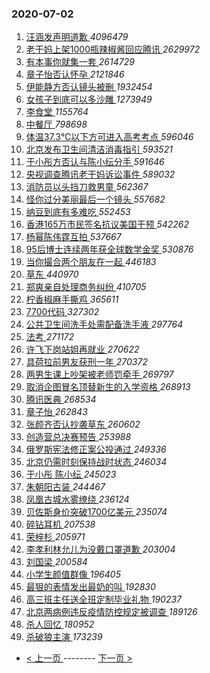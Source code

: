 ### 2020-07-02 
1. [ 汪涵发声明道歉 ](https://s.weibo.com/weibo?q=%23%E6%B1%AA%E6%B6%B5%E5%8F%91%E5%A3%B0%E6%98%8E%E9%81%93%E6%AD%89%23&Refer=top) *4096479*
1. [ 老干妈上架1000瓶辣椒酱回应腾讯 ](https://s.weibo.com/weibo?q=%23%E8%80%81%E5%B9%B2%E5%A6%88%E4%B8%8A%E6%9E%B61000%E7%93%B6%E8%BE%A3%E6%A4%92%E9%85%B1%E5%9B%9E%E5%BA%94%E8%85%BE%E8%AE%AF%23&Refer=top) *2629972*
1. [ 有本事你就集一套 ](https://s.weibo.com/weibo?q=%23%E6%9C%89%E6%9C%AC%E4%BA%8B%E4%BD%A0%E5%B0%B1%E9%9B%86%E4%B8%80%E5%A5%97%23&topic_ad=1&Refer=top) *2614729*
1. [ 章子怡否认怀孕 ](https://s.weibo.com/weibo?q=%23%E7%AB%A0%E5%AD%90%E6%80%A1%E5%90%A6%E8%AE%A4%E6%80%80%E5%AD%95%23&Refer=top) *2121846*
1. [ 伊能静方否认镜头被删 ](https://s.weibo.com/weibo?q=%23%E4%BC%8A%E8%83%BD%E9%9D%99%E6%96%B9%E5%90%A6%E8%AE%A4%E9%95%9C%E5%A4%B4%E8%A2%AB%E5%88%A0%23&Refer=top) *1932454*
1. [ 女孩子到底可以多沙雕 ](https://s.weibo.com/weibo?q=%23%E5%A5%B3%E5%AD%A9%E5%AD%90%E5%88%B0%E5%BA%95%E5%8F%AF%E4%BB%A5%E5%A4%9A%E6%B2%99%E9%9B%95%23&Refer=top) *1273949*
1. [ 李食堂 ](https://s.weibo.com/weibo?q=%E6%9D%8E%E9%A3%9F%E5%A0%82&Refer=top) *1155764*
1. [ 中餐厅 ](https://s.weibo.com/weibo?q=%E4%B8%AD%E9%A4%90%E5%8E%85&Refer=top) *798698*
1. [ 体温37.3℃以下方可进入高考考点 ](https://s.weibo.com/weibo?q=%23%E4%BD%93%E6%B8%A937.3%E2%84%83%E4%BB%A5%E4%B8%8B%E6%96%B9%E5%8F%AF%E8%BF%9B%E5%85%A5%E9%AB%98%E8%80%83%E8%80%83%E7%82%B9%23&Refer=top) *596046*
1. [ 北京发布卫生间清洁消毒指引 ](https://s.weibo.com/weibo?q=%E5%8C%97%E4%BA%AC%E5%8F%91%E5%B8%83%E5%8D%AB%E7%94%9F%E9%97%B4%E6%B8%85%E6%B4%81%E6%B6%88%E6%AF%92%E6%8C%87%E5%BC%95&Refer=top) *593521*
1. [ 于小彤方否认与陈小纭分手 ](https://s.weibo.com/weibo?q=%23%E4%BA%8E%E5%B0%8F%E5%BD%A4%E6%96%B9%E5%90%A6%E8%AE%A4%E4%B8%8E%E9%99%88%E5%B0%8F%E7%BA%AD%E5%88%86%E6%89%8B%23&Refer=top) *591646*
1. [ 央视调查腾讯老干妈诉讼事件 ](https://s.weibo.com/weibo?q=%23%E5%A4%AE%E8%A7%86%E8%B0%83%E6%9F%A5%E8%85%BE%E8%AE%AF%E8%80%81%E5%B9%B2%E5%A6%88%E8%AF%89%E8%AE%BC%E4%BA%8B%E4%BB%B6%23&Refer=top) *589032*
1. [ 消防员以头挡刀救男童 ](https://s.weibo.com/weibo?q=%23%E6%B6%88%E9%98%B2%E5%91%98%E4%BB%A5%E5%A4%B4%E6%8C%A1%E5%88%80%E6%95%91%E7%94%B7%E7%AB%A5%23&Refer=top) *562367*
1. [ 怪你过分美丽最后一个镜头 ](https://s.weibo.com/weibo?q=%23%E6%80%AA%E4%BD%A0%E8%BF%87%E5%88%86%E7%BE%8E%E4%B8%BD%E6%9C%80%E5%90%8E%E4%B8%80%E4%B8%AA%E9%95%9C%E5%A4%B4%23&Refer=top) *557682*
1. [ 纳豆到底有多难吃 ](https://s.weibo.com/weibo?q=%23%E7%BA%B3%E8%B1%86%E5%88%B0%E5%BA%95%E6%9C%89%E5%A4%9A%E9%9A%BE%E5%90%83%23&Refer=top) *552453*
1. [ 香港165万市民签名抗议美国干预 ](https://s.weibo.com/weibo?q=%23%E9%A6%99%E6%B8%AF165%E4%B8%87%E5%B8%82%E6%B0%91%E7%AD%BE%E5%90%8D%E6%8A%97%E8%AE%AE%E7%BE%8E%E5%9B%BD%E5%B9%B2%E9%A2%84%23&Refer=top) *542262*
1. [ 杨幂陈伟霆互拍 ](https://s.weibo.com/weibo?q=%23%E6%9D%A8%E5%B9%82%E9%99%88%E4%BC%9F%E9%9C%86%E4%BA%92%E6%8B%8D%23&Refer=top) *537667*
1. [ 95后博士连续两年获全球数学金奖 ](https://s.weibo.com/weibo?q=%2395%E5%90%8E%E5%8D%9A%E5%A3%AB%E8%BF%9E%E7%BB%AD%E4%B8%A4%E5%B9%B4%E8%8E%B7%E5%85%A8%E7%90%83%E6%95%B0%E5%AD%A6%E9%87%91%E5%A5%96%23&Refer=top) *530876*
1. [ 当你撮合两个朋友在一起 ](https://s.weibo.com/weibo?q=%E5%BD%93%E4%BD%A0%E6%92%AE%E5%90%88%E4%B8%A4%E4%B8%AA%E6%9C%8B%E5%8F%8B%E5%9C%A8%E4%B8%80%E8%B5%B7&Refer=top) *446183*
1. [ 草东 ](https://s.weibo.com/weibo?q=%E8%8D%89%E4%B8%9C&Refer=top) *440970*
1. [ 郑爽亲自处理商务纠纷 ](https://s.weibo.com/weibo?q=%23%E9%83%91%E7%88%BD%E4%BA%B2%E8%87%AA%E5%A4%84%E7%90%86%E5%95%86%E5%8A%A1%E7%BA%A0%E7%BA%B7%23&Refer=top) *410705*
1. [ 柠香椒麻手撕鸡 ](https://s.weibo.com/weibo?q=%23%E6%9F%A0%E9%A6%99%E6%A4%92%E9%BA%BB%E6%89%8B%E6%92%95%E9%B8%A1%23&Refer=top) *365611*
1. [ 7700代码 ](https://s.weibo.com/weibo?q=7700%E4%BB%A3%E7%A0%81&Refer=top) *327302*
1. [ 公共卫生间洗手处需配备洗手液 ](https://s.weibo.com/weibo?q=%E5%85%AC%E5%85%B1%E5%8D%AB%E7%94%9F%E9%97%B4%E6%B4%97%E6%89%8B%E5%A4%84%E9%9C%80%E9%85%8D%E5%A4%87%E6%B4%97%E6%89%8B%E6%B6%B2&Refer=top) *297764*
1. [ 法考 ](https://s.weibo.com/weibo?q=%E6%B3%95%E8%80%83&Refer=top) *271172*
1. [ 许飞下岗站姐再就业 ](https://s.weibo.com/weibo?q=%E8%AE%B8%E9%A3%9E%E4%B8%8B%E5%B2%97%E7%AB%99%E5%A7%90%E5%86%8D%E5%B0%B1%E4%B8%9A&Refer=top) *270622*
1. [ 具荷拉前男友获刑一年 ](https://s.weibo.com/weibo?q=%23%E5%85%B7%E8%8D%B7%E6%8B%89%E5%89%8D%E7%94%B7%E5%8F%8B%E8%8E%B7%E5%88%91%E4%B8%80%E5%B9%B4%23&Refer=top) *270372*
1. [ 两男生课上吵架被老师罚牵手 ](https://s.weibo.com/weibo?q=%23%E4%B8%A4%E7%94%B7%E7%94%9F%E8%AF%BE%E4%B8%8A%E5%90%B5%E6%9E%B6%E8%A2%AB%E8%80%81%E5%B8%88%E7%BD%9A%E7%89%B5%E6%89%8B%23&Refer=top) *269797*
1. [ 取消企图冒名顶替新生的入学资格 ](https://s.weibo.com/weibo?q=%23%E5%8F%96%E6%B6%88%E4%BC%81%E5%9B%BE%E5%86%92%E5%90%8D%E9%A1%B6%E6%9B%BF%E6%96%B0%E7%94%9F%E7%9A%84%E5%85%A5%E5%AD%A6%E8%B5%84%E6%A0%BC%23&Refer=top) *268913*
1. [ 腾讯医典 ](https://s.weibo.com/weibo?q=%23%E8%85%BE%E8%AE%AF%E5%8C%BB%E5%85%B8%23&Refer=top) *268534*
1. [ 章子怡 ](https://s.weibo.com/weibo?q=%E7%AB%A0%E5%AD%90%E6%80%A1&Refer=top) *262843*
1. [ 张颜齐否认抄袭草东 ](https://s.weibo.com/weibo?q=%23%E5%BC%A0%E9%A2%9C%E9%BD%90%E5%90%A6%E8%AE%A4%E6%8A%84%E8%A2%AD%E8%8D%89%E4%B8%9C%23&Refer=top) *260602*
1. [ 创造营总决赛预告 ](https://s.weibo.com/weibo?q=%23%E5%88%9B%E9%80%A0%E8%90%A5%E6%80%BB%E5%86%B3%E8%B5%9B%E9%A2%84%E5%91%8A%23&Refer=top) *253988*
1. [ 俄罗斯宪法修正案公投通过 ](https://s.weibo.com/weibo?q=%E4%BF%84%E7%BD%97%E6%96%AF%E5%AE%AA%E6%B3%95%E4%BF%AE%E6%AD%A3%E6%A1%88%E5%85%AC%E6%8A%95%E9%80%9A%E8%BF%87&Refer=top) *249336*
1. [ 北京仍需时刻保持战时状态 ](https://s.weibo.com/weibo?q=%E5%8C%97%E4%BA%AC%E4%BB%8D%E9%9C%80%E6%97%B6%E5%88%BB%E4%BF%9D%E6%8C%81%E6%88%98%E6%97%B6%E7%8A%B6%E6%80%81&Refer=top) *246034*
1. [ 于小彤 陈小纭 ](https://s.weibo.com/weibo?q=%E4%BA%8E%E5%B0%8F%E5%BD%A4%20%E9%99%88%E5%B0%8F%E7%BA%AD&Refer=top) *245023*
1. [ 朱朝阳古装 ](https://s.weibo.com/weibo?q=%23%E6%9C%B1%E6%9C%9D%E9%98%B3%E5%8F%A4%E8%A3%85%23&Refer=top) *244467*
1. [ 凤凰古城水雾缭绕 ](https://s.weibo.com/weibo?q=%23%E5%87%A4%E5%87%B0%E5%8F%A4%E5%9F%8E%E6%B0%B4%E9%9B%BE%E7%BC%AD%E7%BB%95%23&Refer=top) *236124*
1. [ 贝佐斯身价突破1700亿美元 ](https://s.weibo.com/weibo?q=%E8%B4%9D%E4%BD%90%E6%96%AF%E8%BA%AB%E4%BB%B7%E7%AA%81%E7%A0%B41700%E4%BA%BF%E7%BE%8E%E5%85%83&Refer=top) *235074*
1. [ 碎钻耳机 ](https://s.weibo.com/weibo?q=%23%E7%A2%8E%E9%92%BB%E8%80%B3%E6%9C%BA%23&Refer=top) *207538*
1. [ 荣梓杉 ](https://s.weibo.com/weibo?q=%E8%8D%A3%E6%A2%93%E6%9D%89&Refer=top) *205971*
1. [ 李孝利林允儿为没戴口罩道歉 ](https://s.weibo.com/weibo?q=%23%E6%9D%8E%E5%AD%9D%E5%88%A9%E6%9E%97%E5%85%81%E5%84%BF%E4%B8%BA%E6%B2%A1%E6%88%B4%E5%8F%A3%E7%BD%A9%E9%81%93%E6%AD%89%23&Refer=top) *203004*
1. [ 刘国梁 ](https://s.weibo.com/weibo?q=%E5%88%98%E5%9B%BD%E6%A2%81&Refer=top) *200584*
1. [ 小学生颜值群像 ](https://s.weibo.com/weibo?q=%23%E5%B0%8F%E5%AD%A6%E7%94%9F%E9%A2%9C%E5%80%BC%E7%BE%A4%E5%83%8F%23&Refer=top) *196405*
1. [ 最狠的表情发出最奶的叫 ](https://s.weibo.com/weibo?q=%23%E6%9C%80%E7%8B%A0%E7%9A%84%E8%A1%A8%E6%83%85%E5%8F%91%E5%87%BA%E6%9C%80%E5%A5%B6%E7%9A%84%E5%8F%AB%23&Refer=top) *192830*
1. [ 高三班主任送全班定制毕业礼物 ](https://s.weibo.com/weibo?q=%E9%AB%98%E4%B8%89%E7%8F%AD%E4%B8%BB%E4%BB%BB%E9%80%81%E5%85%A8%E7%8F%AD%E5%AE%9A%E5%88%B6%E6%AF%95%E4%B8%9A%E7%A4%BC%E7%89%A9&Refer=top) *190237*
1. [ 北京两病例违反疫情防控规定被调查 ](https://s.weibo.com/weibo?q=%E5%8C%97%E4%BA%AC%E4%B8%A4%E7%97%85%E4%BE%8B%E8%BF%9D%E5%8F%8D%E7%96%AB%E6%83%85%E9%98%B2%E6%8E%A7%E8%A7%84%E5%AE%9A%E8%A2%AB%E8%B0%83%E6%9F%A5&Refer=top) *189126*
1. [ 杀人回忆 ](https://s.weibo.com/weibo?q=%E6%9D%80%E4%BA%BA%E5%9B%9E%E5%BF%86&Refer=top) *180952*
1. [ 杀破狼主演 ](https://s.weibo.com/weibo?q=%23%E6%9D%80%E7%A0%B4%E7%8B%BC%E4%B8%BB%E6%BC%94%23&Refer=top) *173239* 

- [ < 上一页 ](https://github.com/able8/weibo-hot-record/blob/master/2020-07-01.md) -------- [ 下一页 > ](https://github.com/able8/weibo-hot-record/blob/master/2020-07-03.md)